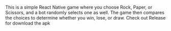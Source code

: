 This is a simple React Native game where you choose Rock, Paper, or Scissors, and a bot randomly selects one as well. The game then compares the choices to determine whether you win, lose, or draw.
Check out Release for download the apk